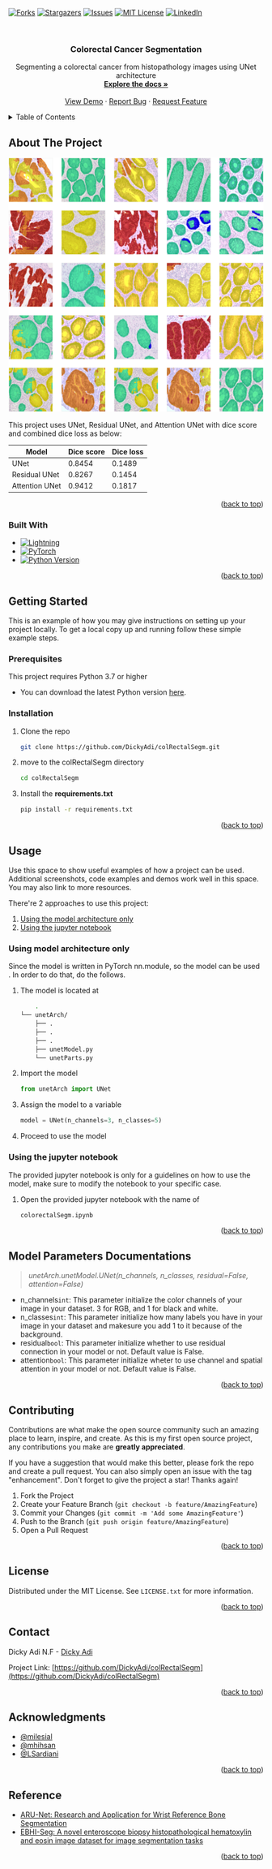 <!-- Improved compatibility of back to top link: See: https://github.com/othneildrew/Best-README-Template/pull/73 -->

<a name="readme-top"></a>

<!--
*** Thanks for checking out the Best-README-Template. If you have a suggestion
*** that would make this better, please fork the repo and create a pull request
*** or simply open an issue with the tag "enhancement".
*** Don't forget to give the project a star!
*** Thanks again! Now go create something AMAZING! :D
-->

<!-- PROJECT SHIELDS -->
<!--
*** I'm using markdown "reference style" links for readability.
*** Reference links are enclosed in brackets [ ] instead of parentheses ( ).
*** See the bottom of this document for the declaration of the reference variables
*** for contributors-url, forks-url, etc. This is an optional, concise syntax you may use.
*** https://www.markdownguide.org/basic-syntax/#reference-style-links
-->

[![Forks][forks-shield]][forks-url]
[![Stargazers][stars-shield]][stars-url]
[![Issues][issues-shield]][issues-url]
[![MIT License][license-shield]][license-url]
[![LinkedIn][linkedin-shield]][linkedin-url]

<!-- PROJECT LOGO -->
<br />
<div align="center">
  <!-- <a href="https://github.com/DickyAdi/colRectalSegm">
    <img src="images/logo.png" alt="Logo" width="80" height="80">
  </a> -->

<h3 align="center">Colorectal Cancer Segmentation</h3>

  <p align="center">
    Segmenting a colorectal cancer from histopathology images using UNet architecture
    <br />
    <a href="https://github.com/DickyAdi/colRectalSegm"><strong>Explore the docs »</strong></a>
    <br />
    <br />
    <a href="https://github.com/DickyAdi/colRectalSegm">View Demo</a>
    ·
    <a href="https://github.com/DickyAdi/colRectalSegm/issues">Report Bug</a>
    ·
    <a href="https://github.com/DickyAdi/colRectalSegm/issues">Request Feature</a>
  </p>
</div>

<!-- TABLE OF CONTENTS -->
<details>
  <summary>Table of Contents</summary>
  <ol>
    <li>
      <a href="#about-the-project">About The Project</a>
      <ul>
        <li><a href="#built-with">Built With</a></li>
      </ul>
    </li>
    <li>
      <a href="#getting-started">Getting Started</a>
      <ul>
        <li><a href="#prerequisites">Prerequisites</a></li>
        <li><a href="#installation">Installation</a></li>
      </ul>
    </li>
    <li><a href="#usage">Usage</a></li>
    <li><a href="#Model-Parameters-Documentation">Model Parameters Documentation</a></li>
    <li><a href="#contributing">Contributing</a></li>
    <li><a href="#license">License</a></li>
    <li><a href="#contact">Contact</a></li>
    <li><a href="#acknowledgments">Acknowledgments</a></li>
    <li><a href="#Reference">Reference</a></li>
  </ol>
</details>

<!-- ABOUT THE PROJECT -->

## About The Project

![Product Name Screen Shot][product-screenshot]

<!-- Here's a blank template to get started: To avoid retyping too much info. Do a search and replace with your text editor for the following: -->

This project uses UNet, Residual UNet, and Attention UNet with dice score and combined dice loss as below:

| Model          | Dice score | Dice loss |
| -------------- | ---------- | --------- |
| UNet           | 0.8454     | 0.1489    |
| Residual UNet  | 0.8267     | 0.1454    |
| Attention UNet | 0.9412     | 0.1817    |

<p align="right">(<a href="#readme-top">back to top</a>)</p>

### Built With

- [![Lightning][lightning-shield]][lightning-url]
- [![PyTorch][pytorch-shield]][pytorch-url]
- [![Python Version][python-shield]][python-url]

<p align="right">(<a href="#readme-top">back to top</a>)</p>

<!-- GETTING STARTED -->

## Getting Started

This is an example of how you may give instructions on setting up your project locally.
To get a local copy up and running follow these simple example steps.

### Prerequisites

This project requires Python 3.7 or higher

- You can download the latest Python version [here](https://www.python.org/downloads/).

### Installation

1. Clone the repo
   ```sh
   git clone https://github.com/DickyAdi/colRectalSegm.git
   ```
2. move to the colRectalSegm directory
   ```sh
   cd colRectalSegm
   ```
3. Install the **requirements.txt**
   ```sh
   pip install -r requirements.txt
   ```

<p align="right">(<a href="#readme-top">back to top</a>)</p>

<!-- USAGE EXAMPLES -->

## Usage

Use this space to show useful examples of how a project can be used. Additional screenshots, code examples and demos work well in this space. You may also link to more resources.

There're 2 approaches to use this project:

1. <a href="#model-arch">Using the model architecture only</a>
2. <a href="#jupy">Using the jupyter notebook</a>

<h3 name="model-arch">Using model architecture only</h3>
Since the model is written in PyTorch nn.module, so the model can be used . In order to do that, do the follows.

1. The model is located at
   ```sh
       .
   └── unetArch/
       ├── .
       ├── .
       ├── .
       ├── unetModel.py
       └── unetParts.py
   ```
2. Import the model
   ```py
   from unetArch import UNet
   ```
3. Assign the model to a variable
   ```py
   model = UNet(n_channels=3, n_classes=5)
   ```
4. Proceed to use the model

<h3 name="jupy">Using the jupyter notebook</h3>
The provided jupyter notebook is only for a guidelines on how to use the model, make sure to modify the notebook to your specific case.

1. Open the provided jupyter notebook with the name of
   ```sh
   colorectalSegm.ipynb
   ```

<p align="right">(<a href="#readme-top">back to top</a>)</p>

<!-- Model Parameters Documentations -->

## Model Parameters Documentations

> _unetArch.unetModel.UNet(n_channels, n_classes, residual=False, attention=False)_

- n_channels`int`: This parameter initialize the color channels of your image in your dataset. 3 for RGB, and 1 for black and white.
- n_classes`int`: This parameter initialize how many labels you have in your image in your dataset and makesure you add 1 to it because of the background.
- residual`bool`: This parameter initialize whether to use residual connection in your model or not. Default value is False.
- attention`bool`: This parameter initialize wheter to use channel and spatial attention in your model or not. Default value is False.

<p align="right">(<a href="#readme-top">back to top</a>)</p>

<!-- CONTRIBUTING -->

## Contributing

Contributions are what make the open source community such an amazing place to learn, inspire, and create. As this is my first open source project, any contributions you make are **greatly appreciated**.

If you have a suggestion that would make this better, please fork the repo and create a pull request. You can also simply open an issue with the tag "enhancement".
Don't forget to give the project a star! Thanks again!

1. Fork the Project
2. Create your Feature Branch (`git checkout -b feature/AmazingFeature`)
3. Commit your Changes (`git commit -m 'Add some AmazingFeature'`)
4. Push to the Branch (`git push origin feature/AmazingFeature`)
5. Open a Pull Request

<p align="right">(<a href="#readme-top">back to top</a>)</p>

<!-- LICENSE -->

## License

Distributed under the MIT License. See `LICENSE.txt` for more information.

<p align="right">(<a href="#readme-top">back to top</a>)</p>

<!-- CONTACT -->

## Contact

Dicky Adi N.F - [Dicky Adi](https://www.linkedin.com/in/dickyadi/)

Project Link: [https://github.com/DickyAdi/colRectalSegm](https://github.com/DickyAdi/colRectalSegm)

<p align="right">(<a href="#readme-top">back to top</a>)</p>

<!-- ACKNOWLEDGMENTS -->

## Acknowledgments

- [@milesial](https://github.com/milesial/Pytorch-UNet/tree/master)
- [@mhihsan](https://github.com/mhihsan)
- [@LSardiani](https://github.com/LSardiani)

<p align="right">(<a href="#readme-top">back to top</a>)</p>

## Reference

- [ARU-Net: Research and Application for Wrist Reference Bone Segmentation](https://ieeexplore.ieee.org/abstract/document/8895740)
- [EBHI-Seg: A novel enteroscope biopsy histopathological hematoxylin and eosin image dataset for image segmentation tasks](https://www.frontiersin.org/articles/10.3389/fmed.2023.1114673/full)

<p align="right">(<a href="#readme-top">back to top</a>)</p>

<!-- MARKDOWN LINKS & IMAGES -->
<!-- https://www.markdownguide.org/basic-syntax/#reference-style-links -->

[contributors-shield]: https://img.shields.io/github/contributors/DickyAdi/colRectalSegm.svg?style=for-the-badge
[contributors-url]: https://github.com/DickyAdi/colRectalSegm/graphs/contributors
[forks-shield]: https://img.shields.io/github/forks/DickyAdi/colRectalSegm.svg?style=for-the-badge
[forks-url]: https://github.com/DickyAdi/colRectalSegm/networks/member
[stars-shield]: https://img.shields.io/github/stars/DickyAdi/colRectalSegm.svg?style=for-the-badge
[stars-url]: https://github.com/DickyAdi/colRectalSegm/stargazers
[issues-shield]: https://img.shields.io/github/issues/DickyAdi/colRectalSegm.svg?style=for-the-badge
[issues-url]: https://github.com/DickyAdi/colRectalSegm/issues
[license-shield]: https://img.shields.io/github/license/DickyAdi/colRectalSegm.svg?style=for-the-badge
[license-url]: https://github.com/DickyAdi/colRectalSegm/blob/master/LICENSE.txt
[linkedin-shield]: https://img.shields.io/badge/-LinkedIn-black.svg?style=for-the-badge&logo=linkedin&colorB=555
[linkedin-url]: https://www.linkedin.com/in/dickyadi/
[product-screenshot]: output.png
[python-shield]: https://img.shields.io/badge/Python-3.11%2B-blue.svg
[python-url]: https://www.python.org/downloads/
[opencv-shield]: https://img.shields.io/badge/OpenCV-Used-brightgreen?logo=opencv
[opencv-url]: https://pypi.org/project/opencv-python/
[pytorch-shield]: https://img.shields.io/badge/PyTorch-Used-brightgreen?logo=pytorch
[pytorch-url]: https://pytorch.org
[lightning-shield]: https://img.shields.io/badge/Lightning-Used-brightgreen?logo=lightning
[lightning-url]: https://pypi.org/project/lightning/
